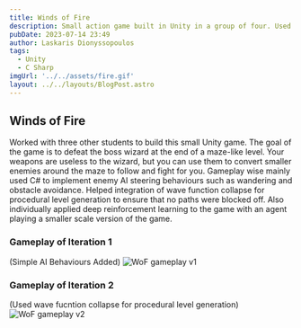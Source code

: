 ```yaml
---
title: Winds of Fire
description: Small action game built in Unity in a group of four. Used C# scripts to implmement AI behaviours, and wave function collapse for procedural level generation.
pubDate: 2023-07-14 23:49
author: Laskaris Dionyssopoulos
tags: 
  - Unity
  - C Sharp
imgUrl: '../../assets/fire.gif'
layout: ../../layouts/BlogPost.astro
---
```


## Winds of Fire

Worked with three other students to build this small Unity game. The goal of 
the game is to defeat the boss wizard at the end of a maze-like level. Your
weapons are useless to the wizard, but you can use them to convert smaller
enemies around the maze to follow and fight for you. Gameplay wise mainly
used C# to implement enemy AI steering behaviours such as wandering
and obstacle avoidance. Helped integration of wave function collapse
for procedural level generation to ensure that no paths were blocked off.
Also individually applied deep reinforcement learning to the game with an 
agent playing a smaller scale version of the game.

### Gameplay of Iteration 1 
(Simple AI Behaviours Added)
![WoF gameplay v1](../../assets/v1.gif "WoF gameplay v1")   

### Gameplay of Iteration 2 
(Used wave fucntion collapse for procedural level generation)
![WoF gameplay v2](../../assets/v2.gif "WoF gameplay v2")   